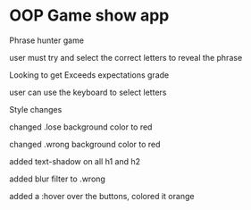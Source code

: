 # OOP Game show app

Phrase hunter game

user must try and select the correct letters to reveal the phrase




Looking to get Exceeds expectations grade 

user can use the keyboard to select letters

Style changes

changed .lose background color to red

changed .wrong background color to red

added text-shadow on all h1 and h2

added blur filter to .wrong

added a :hover over the buttons, colored it orange
